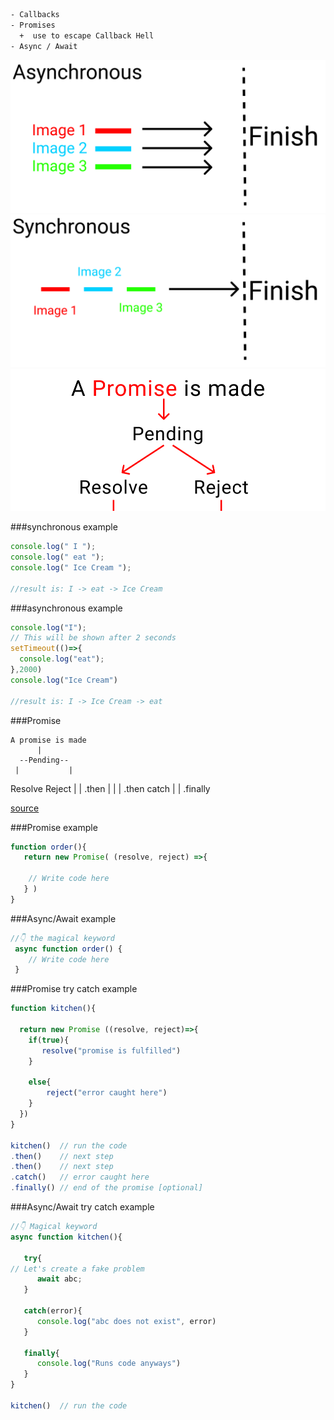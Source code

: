 ```html
- Callbacks
- Promises
  +  use to escape Callback Hell
- Async / Await
```

![asynchronous](../../Assets/asynchronous.png "asynchornous")
![synchronous](../../Assets/synchronous.png "synchornous")
![promise](../../Assets/promise.png "promise")

###synchronous example

```js
console.log(" I ");
console.log(" eat ");
console.log(" Ice Cream ");

//result is: I -> eat -> Ice Cream
```

###asynchronous example

```js
console.log("I");
// This will be shown after 2 seconds
setTimeout(()=>{
  console.log("eat");
},2000)
console.log("Ice Cream")

//result is: I -> Ice Cream -> eat
```

###Promise

    A promise is made
          |
      --Pending--
     |           |
  Resolve      Reject
     |           |
     .then       |
     |           |
     .then     catch
       |        |
        .finally

[source](https://www.freecodecamp.org/news/javascript-async-await-tutorial-learn-callbacks-promises-async-await-by-making-icecream/)

###Promise example

```js
function order(){
   return new Promise( (resolve, reject) =>{

    // Write code here
   } )
}
```

###Async/Await example

```js
//👇 the magical keyword
 async function order() {
    // Write code here
 }
```

###Promise try catch example

```js
function kitchen(){

  return new Promise ((resolve, reject)=>{
    if(true){
       resolve("promise is fulfilled")
    }

    else{
        reject("error caught here")
    }
  })
}

kitchen()  // run the code
.then()    // next step
.then()    // next step
.catch()   // error caught here
.finally() // end of the promise [optional]
```

###Async/Await try catch example

```js
//👇 Magical keyword
async function kitchen(){

   try{
// Let's create a fake problem
      await abc;
   }

   catch(error){
      console.log("abc does not exist", error)
   }

   finally{
      console.log("Runs code anyways")
   }
}

kitchen()  // run the code
```
